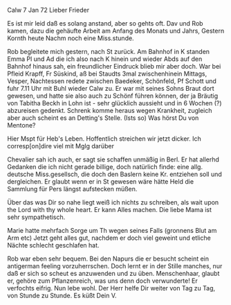  Calw 7 Jan 72
Lieber Frieder

Es ist mir leid daß es solang anstand, aber so gehts oft. Dav und Rob kamen, dazu die gehäufte Arbeit am Anfang des Monats und Jahrs, Gestern Kornth heute Nachm noch eine Miss.stunde.

Rob begleitete mich gestern, nach St zurück. Am Bahnhof in K standen Emma Pl und Ad die ich also nach K hinein und wieder Abds auf den Bahnhof hinaus sah, ein freundlicher Eindruck blieb mir aber doch. War bei Pfleid Krapff, Fr Süskind, aß bei Staudts 3mal zwischenhinein Mittags, Vesper, Nachtessen redete zwischen Baedeker, Schönfeld, Pf Schott und fuhr 7.11 Uhr mit Buhl wieder Calw zu. Er war mit seines Sohns Braut dort gewesen, und hatte sie also auch zu Schönf führen können, der ja Bräutig von Tabitha Beckh in Lohn ist - sehr glücklich aussieht und in 6 Wochen (?) abzureisen gedenkt. Schrenk komme heraus wegen Krankheit, zugleich aber auch scheint es an Detting's Stelle. (Ists so) Was hörst Du von Mentone?

Hier Mspt für Heb's Leben. Hoffentlich streichen wir jetzt dicker. Ich corresp[on]dire viel mit Mglg darüber

Chevalier sah ich auch, er sagt sie schaffen unmäßig in Berl. Er hat allerhd Gedanken die ich nicht gerade billige, doch natürlich finde: eine allg. deutsche Miss.gesellsch, die doch den Baslern keine Kr. entziehen soll und dergleichen. Er glaubt wenn er in St gewesen wäre hätte Held die Sammlung für Pers längst aufstecken müßen.

Über das was Dir so nahe liegt weiß ich nichts zu schreiben, als wait upon the Lord with thy whole heart. Er kann Alles machen. Die liebe Mama ist sehr sympathetisch.

Marie hatte mehrfach Sorge um Th wegen seines Falls (gronnens Blut am Arm etc) Jetzt geht alles gut, nachdem er doch viel geweint und etliche Nächte schlecht geschlafen hat.

Rob war eben sehr bequem. Bei den Napurs die er besucht scheint ein antigerman feeling vorzuherrschen. Doch lernt er in der Stille manches, nur daß er sich so scheut es anzuwenden und zu üben. Menschenhaar, glaubt er, gehöre zum Pflanzenreich, was uns denn doch verwunderte! Er verfochts eifrig. 
Nun lebe wohl. Der Herr helfe Dir weiter von Tag zu Tag, von Stunde zu Stunde. Es küßt
 Dein V.
